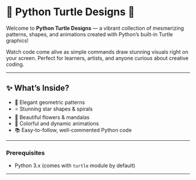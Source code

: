 # 🐢 Python Turtle Designs 🎨

Welcome to **Python Turtle Designs** — a vibrant collection of mesmerizing patterns, shapes, and animations created with Python’s built-in Turtle graphics!  

Watch code come alive as simple commands draw stunning visuals right on your screen. Perfect for learners, artists, and anyone curious about creative coding.

---

## ✨ What’s Inside?

- 🔷 Elegant geometric patterns  
- ⭐ Stunning star shapes & spirals  
- 🌸 Beautiful flowers & mandalas  
- 🎉 Colorful and dynamic animations  
- 📚 Easy-to-follow, well-commented Python code  

---

### Prerequisites
- Python 3.x (comes with `turtle` module by default)

---
